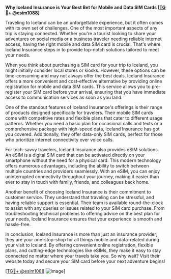 **Why Iceland Insurance is Your Best Bet for Mobile and Data SIM Cards [[TG💪+ @esim1088](https://t.me/s/esim1088)]**

Traveling to Iceland can be an unforgettable experience, but it often comes with its own set of challenges. One of the most important aspects of any trip is staying connected. Whether you're a tourist looking to share your adventures on social media or a business traveler needing reliable internet access, having the right mobile and data SIM card is crucial. That's where Iceland Insurance steps in to provide top-notch solutions tailored to meet your needs.

When you think about purchasing a SIM card for your trip to Iceland, you might initially consider local stores or kiosks. However, these options can be time-consuming and may not always offer the best deals. Iceland Insurance offers a more convenient and cost-effective alternative by providing online registration for mobile and data SIM cards. This service allows you to pre-register your SIM card before your arrival, ensuring that you have immediate access to communication services as soon as you land.

One of the standout features of Iceland Insurance's offerings is their range of products designed specifically for travelers. Their mobile SIM cards come with competitive rates and flexible plans that cater to different usage patterns. Whether you need a basic plan for occasional calls and texts or a comprehensive package with high-speed data, Iceland Insurance has got you covered. Additionally, they offer data-only SIM cards, perfect for those who prioritize internet connectivity over voice calls.

For tech-savvy travelers, Iceland Insurance also provides eSIM solutions. An eSIM is a digital SIM card that can be activated directly on your smartphone without the need for a physical card. This modern technology offers numerous advantages, including the ability to switch between multiple countries and providers seamlessly. With an eSIM, you can enjoy uninterrupted connectivity throughout your journey, making it easier than ever to stay in touch with family, friends, and colleagues back home.

Another benefit of choosing Iceland Insurance is their commitment to customer service. They understand that traveling can be stressful, and having reliable support is essential. Their team is available round-the-clock to assist with any queries or issues related to your SIM card purchase. From troubleshooting technical problems to offering advice on the best plan for your needs, Iceland Insurance ensures that your experience is smooth and hassle-free.

In conclusion, Iceland Insurance is more than just an insurance provider; they are your one-stop-shop for all things mobile and data-related during your visit to Iceland. By offering convenient online registration, flexible plans, and cutting-edge technologies like eSIMs, they make it easy to stay connected no matter where your travels take you. So why wait? Visit their website today and secure your SIM card before your next adventure begins! 

[[TG💪+ @esim1088](https://t.me/s/esim1088) ![Image](https://i.postimg.cc/Y0z9fWf4/image.png)]